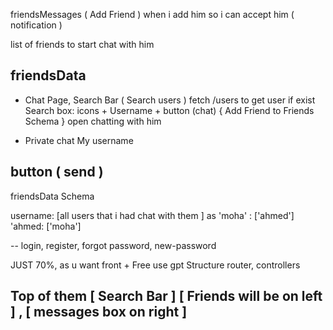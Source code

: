 friendsMessages ( Add Friend )
when i add him so i can accept him ( notification )

list of friends to start chat with him

friendsData
----
- Chat Page, Search Bar ( Search users )
    fetch /users to get user if exist
Search box:
icons + Username + button (chat) { Add Friend to Friends Schema }
open chatting with him

* Private chat
My username


button ( send )
--
friendsData Schema

username: [all users that i had chat with them ]
as 
'moha' : ['ahmed']
'ahmed: ['moha']

--
login, register, forgot password, new-password

JUST 70%, as u want front + Free use gpt
Structure router, controllers

Top of them
              	     [ Search Bar ]
[ Friends will be on left ] , [ messages box on right ]
-----------------------